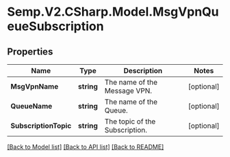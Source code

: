 # Semp.V2.CSharp.Model.MsgVpnQueueSubscription
## Properties

Name | Type | Description | Notes
------------ | ------------- | ------------- | -------------
**MsgVpnName** | **string** | The name of the Message VPN. | [optional] 
**QueueName** | **string** | The name of the Queue. | [optional] 
**SubscriptionTopic** | **string** | The topic of the Subscription. | [optional] 

[[Back to Model list]](../README.md#documentation-for-models) [[Back to API list]](../README.md#documentation-for-api-endpoints) [[Back to README]](../README.md)

